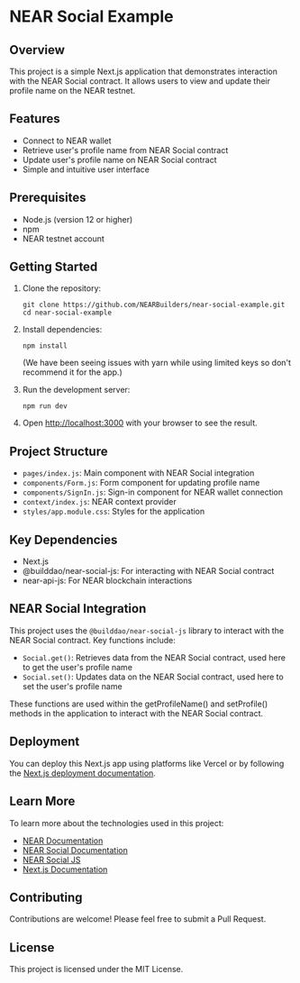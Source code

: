 # NEAR Social Example

## Overview

This project is a simple Next.js application that demonstrates interaction with the NEAR Social contract. It allows users to view and update their profile name on the NEAR testnet.

## Features

- Connect to NEAR wallet
- Retrieve user's profile name from NEAR Social contract
- Update user's profile name on NEAR Social contract
- Simple and intuitive user interface

## Prerequisites

- Node.js (version 12 or higher)
- npm
- NEAR testnet account

## Getting Started

1. Clone the repository:
   ```
   git clone https://github.com/NEARBuilders/near-social-example.git
   cd near-social-example
   ```

2. Install dependencies:
   ```
   npm install
   ```
   (We have been seeing issues with yarn while using limited keys so don't recommend it for the app.)

3. Run the development server:
   ```
   npm run dev
   ```

4. Open [http://localhost:3000](http://localhost:3000) with your browser to see the result.

## Project Structure

- `pages/index.js`: Main component with NEAR Social integration
- `components/Form.js`: Form component for updating profile name
- `components/SignIn.js`: Sign-in component for NEAR wallet connection
- `context/index.js`: NEAR context provider
- `styles/app.module.css`: Styles for the application

## Key Dependencies

- Next.js
- @builddao/near-social-js: For interacting with NEAR Social contract
- near-api-js: For NEAR blockchain interactions

## NEAR Social Integration

This project uses the `@builddao/near-social-js` library to interact with the NEAR Social contract. Key functions include:

  - `Social.get()`: Retrieves data from the NEAR Social contract, used here to get the user's profile name
  - `Social.set()`: Updates data on the NEAR Social contract, used here to set the user's profile name

  These functions are used within the getProfileName() and setProfile() methods in the application to interact with the NEAR Social contract.

## Deployment

You can deploy this Next.js app using platforms like Vercel or by following the [Next.js deployment documentation](https://nextjs.org/docs/deployment).

## Learn More

To learn more about the technologies used in this project:

- [NEAR Documentation](https://docs.near.org)
- [NEAR Social Documentation](https://docs.near.org/social)
- [NEAR Social JS](https://nearbuilders.github.io/near-social-js/)
- [Next.js Documentation](https://nextjs.org/docs)

## Contributing

Contributions are welcome! Please feel free to submit a Pull Request.

## License

This project is licensed under the MIT License.

